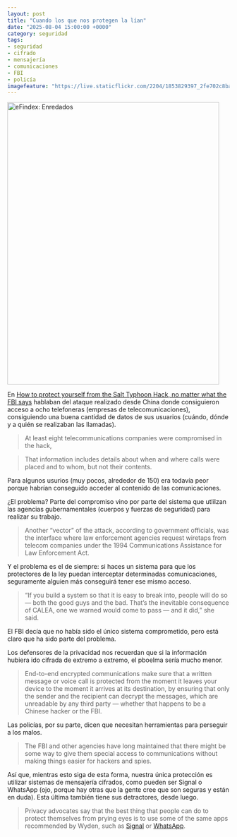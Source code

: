 ```yaml
---
layout: post
title: "Cuando los que nos protegen la lían"
date: "2025-08-04 15:00:00 +0000"
category: seguridad
tags:
- seguridad
- cifrado
- mensajería
- comunicaciones
- FBI
- policía
imagefeature: "https://live.staticflickr.com/2204/1853829397_2fe702c8ba_z.jpg"
---
```

<a data-flickr-embed="true" href="https://www.flickr.com/photos/fernand0/1853829397/in/photolist-3PPmTP-Qkhzvb" title="eFindex: Enredados"><img src="https://live.staticflickr.com/2204/1853829397_2fe702c8ba_z.jpg" width="480" height="640" alt="eFindex: Enredados"/></a><script async src="//embedr.flickr.com/assets/client-code.js" charset="utf-8"></script>

En [How to protect yourself from the Salt Typhoon Hack, no matter what the FBI says](https://theintercept.com/2024/12/11/fbi-phone-encryption-salt-typhoon/) hablaban del ataque realizado desde China donde consiguieron acceso a ocho telefoneras (empresas de telecomunicaciones), consiguiendo una buena cantidad de datos de sus usuarios (cuándo, dónde y a quién se realizaban las llamadas).

> At least eight telecommunications companies were compromised in the hack,

> That information includes details about when and where calls were placed and to whom, but not their contents.

Para algunos usurios (muy pocos, alrededor de 150) era todavía peor porque habrían conseguido acceder al contenido de las comunicaciones.

¿El problema? Parte del compromiso vino por parte del sistema que utlilzan las agencias gubernamentales (cuerpos y fuerzas de seguridad) para realizar su trabajo.

> Another “vector” of the attack, according to government officials, was the interface where law enforcement agencies request wiretaps from telecom companies under the 1994 Communications Assistance for Law Enforcement Act.

Y el problema es el de siempre: si haces un sistema para que los protectores de la ley puedan interceptar determinadas comunicaciones, seguramente alguien más conseguirá tener ese mismo acceso.

> “If you build a system so that it is easy to break into, people will do so — both the good guys and the bad. That’s the inevitable consequence of CALEA, one we warned would come to pass — and it did,” she said.

El FBI decía que no había sido el único sistema comprometido, pero está claro que ha sido parte del problema.

Los defensores de la privacidad nos recuerdan que si la información hubiera ido cifrada de extremo a extremo, el pboelma sería mucho menor.

> End-to-end encrypted communications make sure that a written message or voice call is protected from the moment it leaves your device to the moment it arrives at its destination, by ensuring that only the sender and the recipient can decrypt the messages, which are unreadable by any third party — whether that happens to be a Chinese hacker or the FBI.

Las policías, por su parte, dicen que necesitan herramientas para perseguir a los malos.

> The FBI and other agencies have long maintained that there might be some way to give them special access to communications without making things easier for hackers and spies.

Así que, mientras esto siga de esta forma, nuestra única protección es utilizar sistemas de mensajería cifrados, como pueden ser Signal o WhatsApp (ojo,  porque hay otras que la gente cree que son seguras y están en duda). Esta última también tiene sus detractores, desde luego.

> Privacy advocates say that the best thing that people can do to protect themselves from prying eyes is to use some of the same apps recommended by Wyden, such as <a hreF="https://theintercept.com/2024/03/04/signal-app-username-phone-number-privacy/">Signal</a> or <a href="https://theintercept.com/2024/05/22/whatsapp-security-vulnerability-meta-israel-palestine/">WhatsApp</a>.
